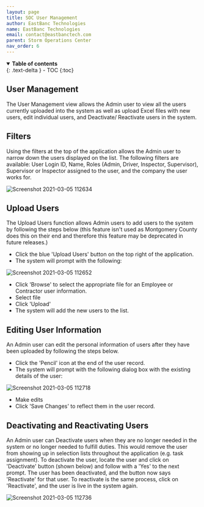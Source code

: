 ```yaml
---
layout: page
title: SOC User Management
author: EastBanc Technologies
name: EastBanc Technologies
email: contact@eastbanctech.com
parent: Storm Operations Center
nav_order: 6
---
```




<details open markdown="block">
  <summary>
    <b>Table of contents</b>
  </summary>
  {: .text-delta }
- TOC
{:toc}
</details>

## User Management <a name="-User-Management"></a>

The User Management view allows the Admin user to view all the users currently uploaded into the system as well as upload Excel files with new users, edit individual users, and Deactivate/ Reactivate users in the system.

## Filters <a name="-Filters"></a>

Using the filters at the top of the application allows the Admin user to narrow down the users displayed on the list. The following filters are available: User Login ID, Name, Roles (Admin, Driver, Inspector, Supervisor), Supervisor or Inspector assigned to the user, and the company the user works for. 

![Screenshot 2021-03-05 112634](https://user-images.githubusercontent.com/79857237/110144001-d9146380-7da5-11eb-8f53-87acd6f2178b.png)

## Upload Users <a name="-Upload-Users"></a>

The Upload Users function allows Admin users to add users to the system by following the steps below (this feature isn't used as Montgomery County does this on their end and therefore this feature may be deprecated in future releases.)

* Click the blue 'Upload Users' button on the top right of the application.
* The system will prompt with the following:

![Screenshot 2021-03-05 112652](https://user-images.githubusercontent.com/79857237/110144011-db76bd80-7da5-11eb-9541-e9823a5b8bfa.png)

* Click 'Browse' to select the appropriate file for an Employee or Contractor user information.
* Select file
* Click 'Upload'
* The system will add the new users to the list.

## Editing User Information <a name="-Editing-User-Information"></a>

An Admin user can edit the personal information of users after they have been uploaded by following the steps below.

* Click the 'Pencil' icon at the end of the user record.
* The system will prompt with the following dialog box with the existing details of the user:

![Screenshot 2021-03-05 112718](https://user-images.githubusercontent.com/79857237/110144018-dd408100-7da5-11eb-8bf5-21027bb4197c.png)

* Make edits
* Click 'Save Changes' to reflect them in the user record.

## Deactivating and Reactivating Users <a name="-Deactivating-and-Reactivating-Users"></a>

An Admin user can Deactivate users when they are no longer needed in the system or no longer needed to fulfill duties. This would remove the user from showing up in selection lists throughout the application (e.g. task assignment). To deactivate the user, locate the user and click on 'Deactivate' button (shown below) and follow with a 'Yes' to the next prompt. The user has been deactivated, and the button now says 'Reactivate' for that user. To reactivate is the same process, click on 'Reactivate', and the user is live in the system again.

![Screenshot 2021-03-05 112736](https://user-images.githubusercontent.com/79857237/110144023-df0a4480-7da5-11eb-9eee-d15f957ce682.png)
